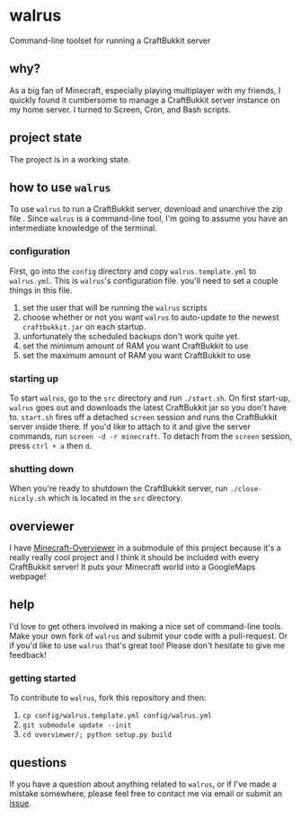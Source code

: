 # walrus

Command-line toolset for running a CraftBukkit server

## why?

As a big fan of Minecraft, especially playing multiplayer with my friends, I quickly found it cumbersome to manage a CraftBukkit server instance on my home server. I turned to Screen, Cron, and Bash scripts.

## project state

The project is in a working state.

## how to use `walrus`

To use `walrus` to run a CraftBukkit server, download and unarchive the zip file . Since `walrus` is a command-line tool, I'm going to assume you have an intermediate knowledge of the terminal.

### configuration

First, go into the `config` directory and copy `walrus.template.yml` to `walrus.yml`. This is `walrus`'s configuration file. you'll need to set a couple things in this file.

1. set the user that will be running the `walrus` scripts
2. choose whether or not you want `walrus` to auto-update to the newest `craftbukkit.jar` on each startup.
3. unfortunately the scheduled backups don't work quite yet.
4. set the minimum amount of RAM you want CraftBukkit to use
5. set the maximum amount of RAM you want CraftBukkit to use

### starting up

To start `walrus`, go to the `src` directory and run `./start.sh`. On first start-up, `walrus` goes out and downloads the latest CraftBukkit jar so you don't have to. `start.sh` fires off a detached `screen` session and runs the CraftBukkit server inside there. If you'd like to attach to it and give the server commands, run `screen -d -r minecraft`. To detach from the `screen` session, press `ctrl + a` then `d`.

### shutting down

When you're ready to shutdown the CraftBukkit server, run `./close-nicely.sh` which is located in the `src` directory.

## overviewer

I have [Minecraft-Overviewer](http://github.com/overviewer/Minecraft-Overviewer) in a submodule of this project because it's a really really cool project and I think it should be included with every CraftBukkit server! It puts your Minecraft world into a GoogleMaps webpage!

## help

I'd love to get others involved in making a nice set of command-line tools. Make your own fork of `walrus` and submit your code with a pull-request. Or if you'd like to use `walrus` that's great too! Please don't hesitate to give me feedback!

### getting started

To contribute to `walrus`, fork this repository and then:

1. `cp config/walrus.template.yml config/walrus.yml`
2. `git submodule update --init`
3. `cd overviewer/; python setup.py build`

## questions


If you have a question about anything related to `walrus`, or if I've made a mistake somewhere, please feel free to contact me via email or submit an [issue](https://github.com/komidore64/walrus/issues).
